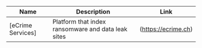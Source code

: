|Name|Description|Link|
| ------ | ------ | ------ |
|[eCrime Services]|Platform that index ransomware and data leak sites|(https://ecrime.ch)|
